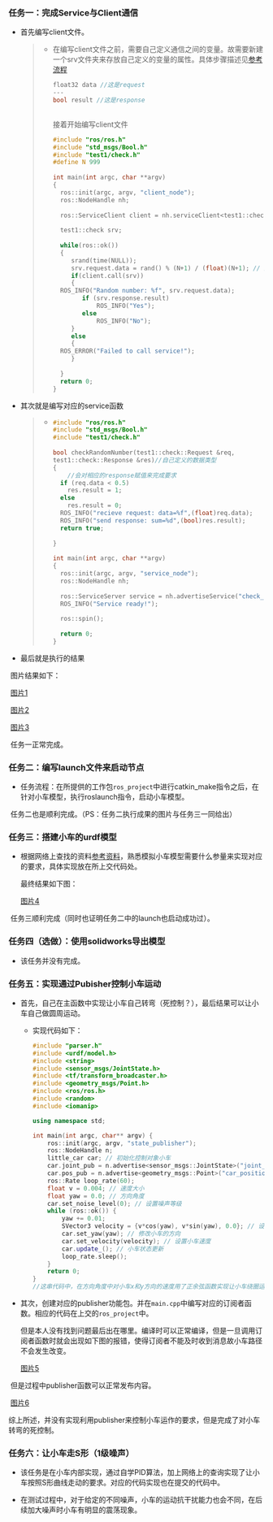 ### 任务一：完成Service与Client通信

* 首先编写client文件。

  > * 在编写client文件之前，需要自己定义通信之间的变量。故需要新建一个srv文件夹来存放自己定义的变量的属性。具体步骤描述见[参考流程](https://blog.csdn.net/hltt3838/article/details/107633323)
  >
  >   ``` c++
  >   float32 data //这是request
  >   ---
  >   bool result //这是response
  >         
  >   ```
  >
  >   接着开始编写client文件
  >
  >   ```c++
  >   #include "ros/ros.h"
  >   #include "std_msgs/Bool.h"
  >   #include "test1/check.h"
  >   #define N 999
  >     
  >   int main(int argc, char **argv)
  >   {
  >     ros::init(argc, argv, "client_node");
  >     ros::NodeHandle nh;
  >     
  >     ros::ServiceClient client = nh.serviceClient<test1::check>("check_random_number");
  >     
  >     test1::check srv;
  >     
  >     while(ros::ok())
  >     {
  >        srand(time(NULL));
  >        srv.request.data = rand() % (N+1) / (float)(N+1); // 生成0到1之间的随机浮点数
  >        if(client.call(srv))
  >        {
  >   	ROS_INFO("Random number: %f", srv.request.data);
  >           if (srv.response.result)
  >               ROS_INFO("Yes");
  >           else
  >               ROS_INFO("No");
  >        }
  >        else
  >        {
  >   	ROS_ERROR("Failed to call service!");
  >        }
  >     
  >     }
  >     return 0;
  >   }
  >   ```

* 其次就是编写对应的service函数

  > * ```c++
  >   #include "ros/ros.h"
  >   #include "std_msgs/Bool.h"
  >   #include "test1/check.h"
  >     
  >   bool checkRandomNumber(test1::check::Request &req,
  >   test1::check::Response &res)//自己定义的数据类型
  >   {
  >       //会对相应的response赋值来完成要求
  >     if (req.data < 0.5)
  >       res.result = 1;
  >     else
  >       res.result = 0;
  >     ROS_INFO("recieve request: data=%f",(float)req.data);
  >     ROS_INFO("send response: sum=%d",(bool)res.result);
  >     return true; 
  >     
  >   }
  >     
  >   int main(int argc, char **argv)
  >   {
  >     ros::init(argc, argv, "service_node");
  >     ros::NodeHandle nh;
  >     
  >     ros::ServiceServer service = nh.advertiseService("check_random_number", checkRandomNumber);
  >     ROS_INFO("Service ready!");
  >     
  >     ros::spin();
  >     
  >     return 0;
  >   }
  >   
  >   
  >   ```

* 最后就是执行的结果

​	图片结果如下：

​		[图片1](./image/1.png)

​		[图片2](./image/2.png )

​		[图片3](./image/3.png)

​	任务一正常完成。



### 任务二：编写launch文件来启动节点

* 任务流程：在所提供的工作包` ros_project `中进行catkin_make指令之后，在针对小车模型，执行roslaunch指令，启动小车模型。

​	任务二也是顺利完成。（PS：任务二执行成果的图片与任务三一同给出）



### 任务三：搭建小车的urdf模型

* 根据网络上查找的资料[参考资料](https://blog.csdn.net/baoli8425/article/details/117262960?ops_request_misc=%7B%22request%5Fid%22%3A%22169648757016800197038400%22%2C%22scm%22%3A%2220140713.130102334.pc%5Fall.%22%7D&request_id=169648757016800197038400&biz_id=0&utm_medium=distribute.pc_search_result.none-task-blog-2~all~first_rank_ecpm_v1~rank_v31_ecpm-1-117262960-null-null.142^v94^chatsearchT3_1&utm_term=Ros中创建模型重心离地&spm=1018.2226.3001.4187)，熟悉模拟小车模型需要什么参量来实现对应的要求，具体实现放在所上交代码处。

  最终结果如下图：

  [图片4](./image/4.png)

​	任务三顺利完成（同时也证明任务二中的launch也启动成功过）。



### 任务四（选做）：使用solidworks导出模型

* 该任务并没有完成。



### 任务五：实现通过Pubisher控制小车运动

* 首先，自己在主函数中实现让小车自己转弯（死控制？），最后结果可以让小车自己做圆周运动。

  * 实现代码如下：

    ```c++
    #include "parser.h"
    #include <urdf/model.h>
    #include <string>
    #include <sensor_msgs/JointState.h>
    #include <tf/transform_broadcaster.h>
    #include <geometry_msgs/Point.h>
    #include <ros/ros.h>
    #include <random>
    #include <iomanip>
    
    using namespace std;
    
    int main(int argc, char** argv) {
        ros::init(argc, argv, "state_publisher");
        ros::NodeHandle n;
        little_car car; // 初始化控制对象小车
        car.joint_pub = n.advertise<sensor_msgs::JointState>("joint_states", 1);
        car.pos_pub = n.advertise<geometry_msgs::Point>("car_position",1); //小车的位置消息发布
        ros::Rate loop_rate(60);
        float v = 0.004; // 速度大小
        float yaw = 0.0; // 方向角度
        car.set_noise_level(0); // 设置噪声等级
        while (ros::ok()) {
            yaw += 0.01;
            SVector3 velocity = {v*cos(yaw), v*sin(yaw), 0.0}; // 设置速度向量
            car.set_yaw(yaw); // 修改小车的方向
            car.set_velocity(velocity); // 设置小车速度
            car.update_(); // 小车状态更新
            loop_rate.sleep();
        }
        return 0;
    }
    //这串代码中，在方向角度中对小车x和y方向的速度用了正余弦函数实现让小车绕圈运动的要求。（此时并没有加入噪声控制）
    ```

* 其次，创建对应的publisher功能包。并在` main.cpp `中编写对应的订阅者函数。相应的代码在上交的`ros_project`中。

  但是本人没有找到问题最后出在哪里。编译时可以正常编译，但是一旦调用订阅者函数时就会出现如下图的报错，使得订阅者不能及时收到消息故小车路径不会发生改变。

  [图片5](./image/5.jpg)

​	但是过程中publisher函数可以正常发布内容。

​	[图片6](./image/6.png)

​	综上所述，并没有实现利用publisher来控制小车运作的要求，但是完成了对小车转弯的死控制。



### 任务六：让小车走S形（1级噪声）

* 该任务是在小车内部实现，通过自学PID算法，加上网络上的查询实现了让小车按照S形曲线走动的要求。对应的代码实现也在提交的代码中。

* 在测试过程中，对于给定的不同噪声，小车的运动抗干扰能力也会不同，在后续加大噪声时小车有明显的震荡现象。

  

